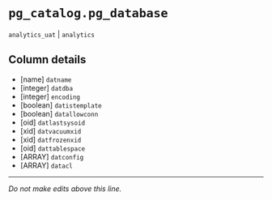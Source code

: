 # `pg_catalog.pg_database`
`analytics_uat` | `analytics`

## Column details
* [name]      `datname`
* [integer]   `datdba`
* [integer]   `encoding`
* [boolean]   `datistemplate`
* [boolean]   `datallowconn`
* [oid]       `datlastsysoid`
* [xid]       `datvacuumxid`
* [xid]       `datfrozenxid`
* [oid]       `dattablespace`
* [ARRAY]     `datconfig`
* [ARRAY]     `datacl`

-------------------------------------------------------------------------------
*Do not make edits above this line.*
